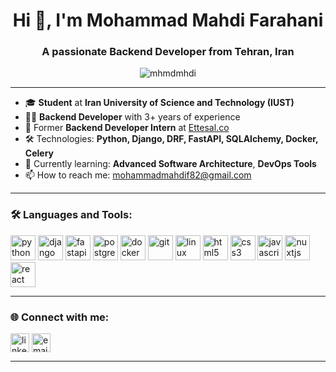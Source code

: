 
<h1 align="center">Hi 👋, I'm Mohammad Mahdi Farahani</h1>
<h3 align="center">A passionate Backend Developer from Tehran, Iran</h3>

<p align="center">
  <img src="https://komarev.com/ghpvc/?username=mhmdmhdi&label=Profile%20views&color=0e75b6&style=flat" alt="mhmdmhdi" />
</p>

---

- 🎓 **Student** at **Iran University of Science and Technology (IUST)**  
- 🧑‍💻 **Backend Developer** with 3+ years of experience  
- 🏢 Former **Backend Developer Intern** at [Ettesal.co](https://ettesal.co)  
- 🛠️ Technologies: **Python, Django, DRF, FastAPI, SQLAlchemy, Docker, Celery**
- 🌱 Currently learning: **Advanced Software Architecture**, **DevOps Tools**
- 📫 How to reach me: [mohammadmahdif82@gmail.com](mailto:mohammadmahdif82@gmail.com)

---

### 🛠️ Languages and Tools:

<p align="left">
  <img src="https://cdn.jsdelivr.net/gh/devicons/devicon/icons/python/python-original.svg" alt="python" width="40" height="40"/>
  <img src="https://cdn.jsdelivr.net/gh/devicons/devicon/icons/django/django-plain.svg" alt="django" width="40" height="40"/>
  <img src="https://cdn.jsdelivr.net/gh/devicons/devicon/icons/fastapi/fastapi-original.svg" alt="fastapi" width="40" height="40"/>
  <img src="https://cdn.jsdelivr.net/gh/devicons/devicon/icons/postgresql/postgresql-plain.svg" alt="postgresql" width="40" height="40"/>
  <img src="https://cdn.jsdelivr.net/gh/devicons/devicon/icons/docker/docker-original.svg" alt="docker" width="40" height="40"/>
  <img src="https://cdn.jsdelivr.net/gh/devicons/devicon/icons/git/git-original.svg" alt="git" width="40" height="40"/>
  <img src="https://cdn.jsdelivr.net/gh/devicons/devicon/icons/linux/linux-original.svg" alt="linux" width="40" height="40"/>
  <img src="https://cdn.jsdelivr.net/gh/devicons/devicon/icons/html5/html5-original.svg" alt="html5" width="40" height="40"/>
  <img src="https://cdn.jsdelivr.net/gh/devicons/devicon/icons/css3/css3-original.svg" alt="css3" width="40" height="40"/>
  <img src="https://cdn.jsdelivr.net/gh/devicons/devicon/icons/javascript/javascript-original.svg" alt="javascript" width="40" height="40"/>
  <img src="https://cdn.jsdelivr.net/gh/devicons/devicon/icons/nuxtjs/nuxtjs-original.svg" alt="nuxtjs" width="40" height="40"/>
  <img src="https://cdn.jsdelivr.net/gh/devicons/devicon/icons/react/react-original.svg" alt="react" width="40" height="40"/>
</p>

---

### 🌐 Connect with me:

<p align="left">
  <a href="https://linkedin.com/in/mohammad-mahdi-farahani-0a8341280/" target="blank"><img align="center" src="https://cdn.jsdelivr.net/gh/devicons/devicon/icons/linkedin/linkedin-original.svg" alt="linkedin" height="30" width="30" /></a>
  <a href="mailto:mohammadmahdif82@gmail.com" target="blank"><img align="center" src="https://cdn.jsdelivr.net/gh/devicons/devicon/icons/google/google-original.svg" alt="email" height="30" width="30" /></a>
</p>

---
